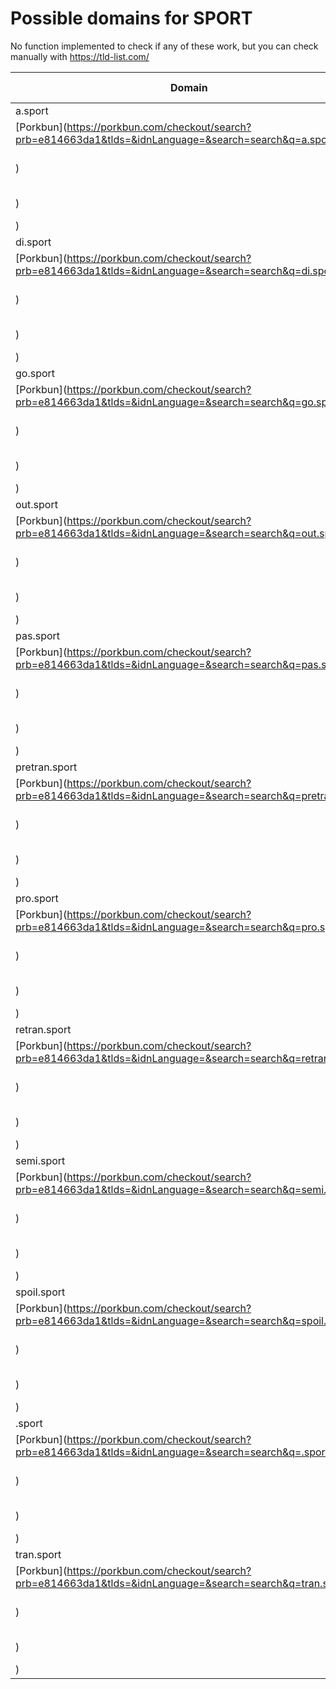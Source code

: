 # Possible domains for SPORT

No function implemented to check if any of these work, but you can check manually with https://tld-list.com/

| Domain | Porkbun | NameCheap | Google Domains |
|---|---|---|---|
| a.sport | [Porkbun](https://porkbun.com/checkout/search?prb=e814663da1&tlds=&idnLanguage=&search=search&q=a.sport) | [Namecheap](https://www.namecheap.com/domains/registration/results/?domain=a.sport) | [Google](https://domains.google.com/registrar/search?searchTerm=a.sport) |
| di.sport | [Porkbun](https://porkbun.com/checkout/search?prb=e814663da1&tlds=&idnLanguage=&search=search&q=di.sport) | [Namecheap](https://www.namecheap.com/domains/registration/results/?domain=di.sport) | [Google](https://domains.google.com/registrar/search?searchTerm=di.sport) |
| go.sport | [Porkbun](https://porkbun.com/checkout/search?prb=e814663da1&tlds=&idnLanguage=&search=search&q=go.sport) | [Namecheap](https://www.namecheap.com/domains/registration/results/?domain=go.sport) | [Google](https://domains.google.com/registrar/search?searchTerm=go.sport) |
| out.sport | [Porkbun](https://porkbun.com/checkout/search?prb=e814663da1&tlds=&idnLanguage=&search=search&q=out.sport) | [Namecheap](https://www.namecheap.com/domains/registration/results/?domain=out.sport) | [Google](https://domains.google.com/registrar/search?searchTerm=out.sport) |
| pas.sport | [Porkbun](https://porkbun.com/checkout/search?prb=e814663da1&tlds=&idnLanguage=&search=search&q=pas.sport) | [Namecheap](https://www.namecheap.com/domains/registration/results/?domain=pas.sport) | [Google](https://domains.google.com/registrar/search?searchTerm=pas.sport) |
| pretran.sport | [Porkbun](https://porkbun.com/checkout/search?prb=e814663da1&tlds=&idnLanguage=&search=search&q=pretran.sport) | [Namecheap](https://www.namecheap.com/domains/registration/results/?domain=pretran.sport) | [Google](https://domains.google.com/registrar/search?searchTerm=pretran.sport) |
| pro.sport | [Porkbun](https://porkbun.com/checkout/search?prb=e814663da1&tlds=&idnLanguage=&search=search&q=pro.sport) | [Namecheap](https://www.namecheap.com/domains/registration/results/?domain=pro.sport) | [Google](https://domains.google.com/registrar/search?searchTerm=pro.sport) |
| retran.sport | [Porkbun](https://porkbun.com/checkout/search?prb=e814663da1&tlds=&idnLanguage=&search=search&q=retran.sport) | [Namecheap](https://www.namecheap.com/domains/registration/results/?domain=retran.sport) | [Google](https://domains.google.com/registrar/search?searchTerm=retran.sport) |
| semi.sport | [Porkbun](https://porkbun.com/checkout/search?prb=e814663da1&tlds=&idnLanguage=&search=search&q=semi.sport) | [Namecheap](https://www.namecheap.com/domains/registration/results/?domain=semi.sport) | [Google](https://domains.google.com/registrar/search?searchTerm=semi.sport) |
| spoil.sport | [Porkbun](https://porkbun.com/checkout/search?prb=e814663da1&tlds=&idnLanguage=&search=search&q=spoil.sport) | [Namecheap](https://www.namecheap.com/domains/registration/results/?domain=spoil.sport) | [Google](https://domains.google.com/registrar/search?searchTerm=spoil.sport) |
| .sport | [Porkbun](https://porkbun.com/checkout/search?prb=e814663da1&tlds=&idnLanguage=&search=search&q=.sport) | [Namecheap](https://www.namecheap.com/domains/registration/results/?domain=.sport) | [Google](https://domains.google.com/registrar/search?searchTerm=.sport) |
| tran.sport | [Porkbun](https://porkbun.com/checkout/search?prb=e814663da1&tlds=&idnLanguage=&search=search&q=tran.sport) | [Namecheap](https://www.namecheap.com/domains/registration/results/?domain=tran.sport) | [Google](https://domains.google.com/registrar/search?searchTerm=tran.sport) |
